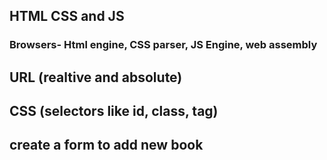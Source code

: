 ## HTML CSS and JS

### Browsers- Html engine, CSS parser, JS Engine, web assembly

## URL (realtive and absolute)

## CSS  (selectors like id, class, tag)
## create a form to add new book 